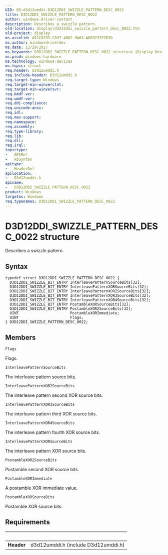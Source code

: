 ```yaml
---
UID: NS:d3d12umddi.D3D12DDI_SWIZZLE_PATTERN_DESC_0022
title: D3D12DDI_SWIZZLE_PATTERN_DESC_0022
author: windows-driver-content
description: Describes a swizzle pattern.
old-location: display\d3d12ddi_swizzle_pattern_desc_0022.htm
old-project: display
ms.assetid: A52C8293-C037-4062-9A63-AD69237F7B3D
ms.author: windowsdriverdev
ms.date: 12/29/2017
ms.keywords: D3D12DDI_SWIZZLE_PATTERN_DESC_0022 structure [Display Devices], d3d12umddi/D3D12DDI_SWIZZLE_PATTERN_DESC_0022, display.d3d12ddi_swizzle_pattern_desc_0022, D3D12DDI_SWIZZLE_PATTERN_DESC_0022
ms.prod: windows-hardware
ms.technology: windows-devices
ms.topic: struct
req.header: d3d12umddi.h
req.include-header: D3d12umddi.h
req.target-type: Windows
req.target-min-winverclnt: 
req.target-min-winversvr: 
req.kmdf-ver: 
req.umdf-ver: 
req.ddi-compliance: 
req.unicode-ansi: 
req.idl: 
req.max-support: 
req.namespace: 
req.assembly: 
req.type-library: 
req.lib: 
req.dll: 
req.irql: 
topictype:
-	APIRef
-	kbSyntax
apitype:
-	HeaderDef
apilocation:
-	D3d12umddi.h
apiname:
-	D3D12DDI_SWIZZLE_PATTERN_DESC_0022
product: Windows
targetos: Windows
req.typenames: D3D12DDI_SWIZZLE_PATTERN_DESC_0022
---
```


# D3D12DDI_SWIZZLE_PATTERN_DESC_0022 structure
Describes a swizzle pattern.

## Syntax
````
typedef struct D3D12DDI_SWIZZLE_PATTERN_DESC_0022 {
  D3D12DDI_SWIZZLE_BIT_ENTRY InterleavePatternSourceBits[32];
  D3D12DDI_SWIZZLE_BIT_ENTRY InterleavePatternXORSourceBits[32];
  D3D12DDI_SWIZZLE_BIT_ENTRY InterleavePatternXOR2SourceBits[32];
  D3D12DDI_SWIZZLE_BIT_ENTRY InterleavePatternXOR3SourceBits[32];
  D3D12DDI_SWIZZLE_BIT_ENTRY InterleavePatternXOR4SourceBits[32];
  D3D12DDI_SWIZZLE_BIT_ENTRY PostambleXORSourceBits[32];
  D3D12DDI_SWIZZLE_BIT_ENTRY PostambleXOR2SourceBits[32];
  UINT                       PostambleXORImmediate;
  UINT                       Flags;
} D3D12DDI_SWIZZLE_PATTERN_DESC_0022;
````

## Members


`Flags`

Flags.

`InterleavePatternSourceBits`

The interleave pattern source bits.

`InterleavePatternXOR2SourceBits`

The interleave pattern second XOR source bits.

`InterleavePatternXOR3SourceBits`

The interleave pattern third XOR source bits.

`InterleavePatternXOR4SourceBits`

The interleave pattern fourth XOR source bits.

`InterleavePatternXORSourceBits`

The interleave pattern XOR source bits.

`PostambleXOR2SourceBits`

Postamble second XOR source bits.

`PostambleXORImmediate`

A postamble XOR immediate value.

`PostambleXORSourceBits`

Postamble XOR source bits.


## Requirements
| &nbsp; | &nbsp; |
| ---- |:---- |
| **Header** | d3d12umddi.h (include D3d12umddi.h) |